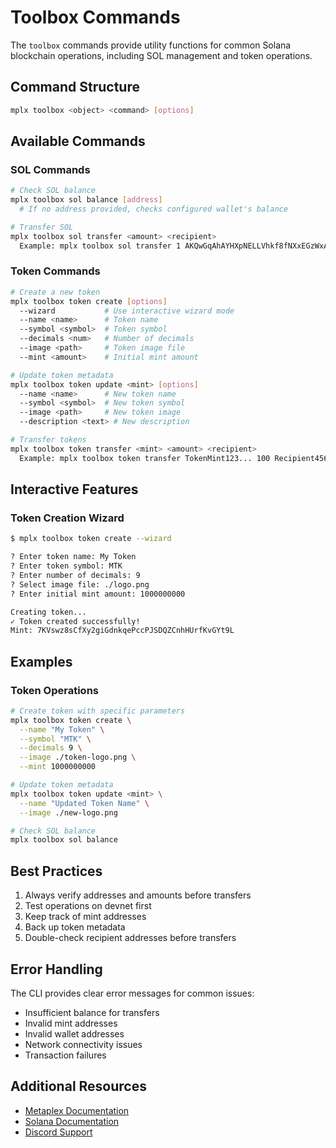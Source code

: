 # Toolbox Commands

The `toolbox` commands provide utility functions for common Solana blockchain operations, including SOL management and token operations.

## Command Structure

```bash
mplx toolbox <object> <command> [options]
```

## Available Commands

### SOL Commands

```bash
# Check SOL balance
mplx toolbox sol balance [address]
  # If no address provided, checks configured wallet's balance

# Transfer SOL
mplx toolbox sol transfer <amount> <recipient>
  Example: mplx toolbox sol transfer 1 AKQwGqAhAYHXpNELLVhkf8fNXxEGzWxAF2UGjHqXbspw
```

### Token Commands

```bash
# Create a new token
mplx toolbox token create [options]
  --wizard           # Use interactive wizard mode
  --name <name>      # Token name
  --symbol <symbol>  # Token symbol
  --decimals <num>   # Number of decimals
  --image <path>     # Token image file
  --mint <amount>    # Initial mint amount

# Update token metadata
mplx toolbox token update <mint> [options]
  --name <name>      # New token name
  --symbol <symbol>  # New token symbol
  --image <path>     # New token image
  --description <text> # New description

# Transfer tokens
mplx toolbox token transfer <mint> <amount> <recipient>
  Example: mplx toolbox token transfer TokenMint123... 100 Recipient456...
```

## Interactive Features

### Token Creation Wizard
```bash
$ mplx toolbox token create --wizard

? Enter token name: My Token
? Enter token symbol: MTK
? Enter number of decimals: 9
? Select image file: ./logo.png
? Enter initial mint amount: 1000000000

Creating token...
✓ Token created successfully!
Mint: 7KVswz8sCfXy2giGdnkqePccPJSDQZCnhHUrfKvGYt9L
```

## Examples

### Token Operations
```bash
# Create token with specific parameters
mplx toolbox token create \
  --name "My Token" \
  --symbol "MTK" \
  --decimals 9 \
  --image ./token-logo.png \
  --mint 1000000000

# Update token metadata
mplx toolbox token update <mint> \
  --name "Updated Token Name" \
  --image ./new-logo.png

# Check SOL balance
mplx toolbox sol balance
```

## Best Practices

1. Always verify addresses and amounts before transfers
2. Test operations on devnet first
3. Keep track of mint addresses
4. Back up token metadata
5. Double-check recipient addresses before transfers

## Error Handling

The CLI provides clear error messages for common issues:
- Insufficient balance for transfers
- Invalid mint addresses
- Invalid wallet addresses
- Network connectivity issues
- Transaction failures

## Additional Resources

- [Metaplex Documentation](https://docs.metaplex.com)
- [Solana Documentation](https://docs.solana.com)
- [Discord Support](https://discord.gg/metaplex)

